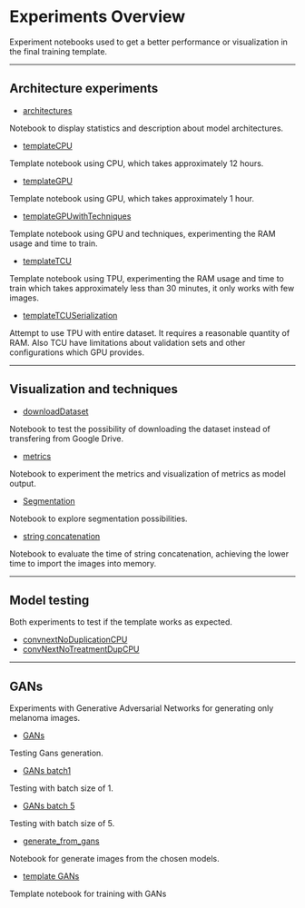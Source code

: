 # Experiments Overview

Experiment notebooks used to get a better performance or visualization in the final training template.
___
## Architecture experiments
* [architectures](architectures.ipynb)

Notebook to display statistics and description about model architectures.

* [templateCPU](templateCPU.ipynb)

Template notebook using CPU, which takes approximately 12 hours.

* [templateGPU](templateGPUTest.ipynb)

Template notebook using GPU, which takes approximately 1 hour.

* [templateGPUwithTechniques](templateGPUwithTechniques.ipynb)

Template notebook using GPU and techniques, experimenting the RAM usage and time to train.

* [templateTCU](templateTPU.ipynb)

Template notebook using TPU, experimenting the RAM usage and time to train which takes approximately less than 30 minutes, it only works with few images.

* [templateTCUSerialization](templateTPUSerialization.ipynb)

Attempt to use TPU with entire dataset. It requires a reasonable quantity of RAM. Also TCU have limitations about validation sets and other configurations which GPU provides.
___
## Visualization and techniques
* [downloadDataset](downloadDataset.ipynb)

Notebook to test the possibility of downloading the dataset instead of transfering from Google Drive.

* [metrics](metrics.ipynb)

Notebook to experiment the metrics and visualization of metrics as model output.

* [Segmentation](Segmentation.ipynb)

Notebook to explore segmentation possibilities.

* [string concatenation](string%20concatenation.ipynb)

Notebook to evaluate the time of string concatenation, achieving the lower time to import the images into memory.

___
## Model testing
Both experiments to test if the template works as expected.
* [convnextNoDuplicationCPU](convnextNoDuplicationCPU.ipynb)
* [convNextNoTreatmentDupCPU](convNextNoTreatmentDupCPU.ipynb)

___
## GANs
Experiments with Generative Adversarial Networks for generating only melanoma images.
* [GANs](GANs/GANs.ipynb)

Testing Gans generation.

* [GANs batch1](GANs/GANs%20batch1.ipynb)

Testing with batch size of 1.

* [GANs batch 5](GANs/GANs%20batch%205.ipynb)

Testing with batch size of 5.

* [generate_from_gans](GANs/generate_from_gans.ipynb)

Notebook for generate images from the chosen models.

* [template GANs](GANs/template_GANs.ipynb)

Template notebook for training with GANs
